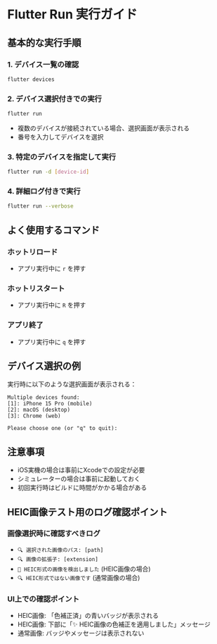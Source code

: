 # Flutter Run 実行ガイド

## 基本的な実行手順

### 1. デバイス一覧の確認
```bash
flutter devices
```

### 2. デバイス選択付きでの実行
```bash
flutter run
```
- 複数のデバイスが接続されている場合、選択画面が表示される
- 番号を入力してデバイスを選択

### 3. 特定のデバイスを指定して実行
```bash
flutter run -d [device-id]
```

### 4. 詳細ログ付きで実行
```bash
flutter run --verbose
```

## よく使用するコマンド

### ホットリロード
- アプリ実行中に `r` を押す

### ホットリスタート  
- アプリ実行中に `R` を押す

### アプリ終了
- アプリ実行中に `q` を押す

## デバイス選択の例

実行時に以下のような選択画面が表示される：
```
Multiple devices found:
[1]: iPhone 15 Pro (mobile)
[2]: macOS (desktop)
[3]: Chrome (web)

Please choose one (or "q" to quit): 
```

## 注意事項

- iOS実機の場合は事前にXcodeでの設定が必要
- シミュレーターの場合は事前に起動しておく
- 初回実行時はビルドに時間がかかる場合がある

## HEIC画像テスト用のログ確認ポイント

### 画像選択時に確認すべきログ
- `🔍 選択された画像のパス: [path]`
- `🔍 画像の拡張子: [extension]`
- `🔄 HEIC形式の画像を検出しました` (HEIC画像の場合)
- `🔍 HEIC形式ではない画像です` (通常画像の場合)

### UI上での確認ポイント
- HEIC画像: 「色補正済」の青いバッジが表示される
- HEIC画像: 下部に「✨ HEIC画像の色補正を適用しました」メッセージ
- 通常画像: バッジやメッセージは表示されない 